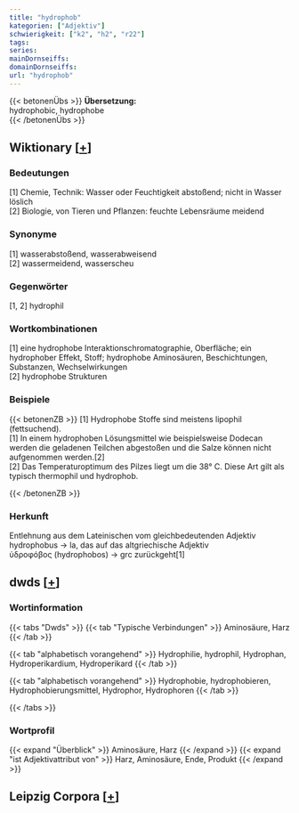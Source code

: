 ```yaml
---
title: "hydrophob"
kategorien: ["Adjektiv"]
schwierigkeit: ["k2", "h2", "r22"]
tags:
series:
mainDornseiffs:
domainDornseiffs:
url: "hydrophob"
---
```


{{< betonenÜbs >}}
**Übersetzung:**  
hydrophobic, hydrophobe  
{{< /betonenÜbs >}}

## Wiktionary [[+](https://de.wiktionary.org/wiki/hydrophob)]

### Bedeutungen
[1] Chemie, Technik: Wasser oder Feuchtigkeit abstoßend; nicht in Wasser löslich  
[2] Biologie, von Tieren und Pflanzen: feuchte Lebensräume meidend  

### Synonyme
[1] wasserabstoßend, wasserabweisend  
[2] wassermeidend, wasserscheu  

### Gegenwörter
[1, 2] hydrophil  

### Wortkombinationen
[1] eine hydrophobe Interaktionschromatographie, Oberfläche; ein hydrophober Effekt, Stoff; hydrophobe Aminosäuren, Beschichtungen, Substanzen, Wechselwirkungen  
[2] hydrophobe Strukturen  

### Beispiele
{{< betonenZB >}}
[1] Hydrophobe Stoffe sind meistens lipophil (fettsuchend).  
[1] In einem hydrophoben Lösungsmittel wie beispielsweise Dodecan werden die geladenen Teilchen abgestoßen und die Salze können nicht aufgenommen werden.[2]  
[2] Das Temperaturoptimum des Pilzes liegt um die 38° C. Diese Art gilt als typisch thermophil und hydrophob.  

{{< /betonenZB >}}
### Herkunft
Entlehnung aus dem Lateinischen vom gleichbedeutenden Adjektiv hydrophobus → la, das auf das altgriechische Adjektiv ὑδροφόβος (hydrophobos) → grc zurückgeht[1]  



## dwds [[+](https://www.dwds.de/wb/hydrophob)]

### Wortinformation
{{< tabs "Dwds" >}}
{{< tab "Typische Verbindungen" >}}
Aminosäure, Harz
{{< /tab >}}

{{< tab "alphabetisch vorangehend" >}}
Hydrophilie, hydrophil, Hydrophan, Hydroperikardium, Hydroperikard
{{< /tab >}}

{{< tab "alphabetisch vorangehend" >}}
Hydrophobie, hydrophobieren, Hydrophobierungsmittel, Hydrophor, Hydrophoren
{{< /tab >}}

{{< /tabs >}}

### Wortprofil
{{< expand "Überblick" >}} Aminosäure, Harz {{< /expand >}}
{{< expand "ist Adjektivattribut von" >}} Harz, Aminosäure, Ende, Produkt {{< /expand >}}

## Leipzig Corpora [[+](https://corpora.uni-leipzig.de/en/res?word=hydrophob&corpusId=deu_newscrawl-public_2018)]

